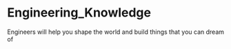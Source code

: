 # Engineering_Knowledge
Engineers will help you shape the world and build things that you can dream of
